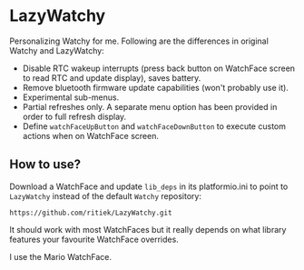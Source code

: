# LazyWatchy

Personalizing Watchy for me. Following are the differences in original Watchy and LazyWatchy:

- Disable RTC wakeup interrupts (press back button on WatchFace screen to read RTC and update display), saves battery.
- Remove bluetooth firmware update capabilities (won't probably use it).
- Experimental sub-menus.
- Partial refreshes only. A separate menu option has been provided in order to full refresh display.
- Define `watchFaceUpButton` and `watchFaceDownButton` to execute custom actions when on WatchFace screen.


## How to use?

Download a WatchFace and update `lib_deps` in its platformio.ini to point to `LazyWatchy` instead of the default
`Watchy` repository:
```
https://github.com/ritiek/LazyWatchy.git
```
It should work with most WatchFaces but it really depends on what library features your favourite WatchFace
overrides.

I use the Mario WatchFace.
